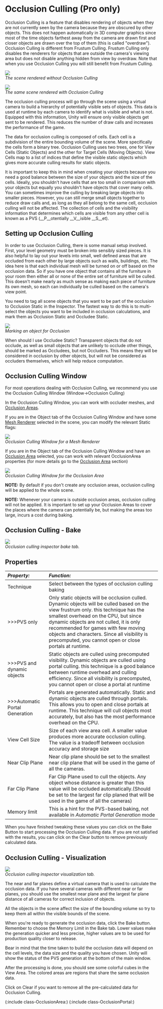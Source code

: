 Occlusion Culling (Pro only)
============================


Occlusion Culling is a feature that disables rendering of objects when they are not currently seen by the camera because they are obscured by other objects. This does not happen automatically in 3D computer graphics since most of the time objects farthest away from the camera are drawn first and closer objects are drawn over the top of them (this is called "overdraw"). Occlusion Culling is different from Frustum Culling. Frustum Culling only disables the renderers for objects that are outside the camera's viewing area but does not disable anything hidden from view by overdraw.  Note that when you use Occlusion Culling you will still benefit from Frustum Culling.


![](http://docwiki.hq.unity3d.com/uploads/Main/OcclusionCullingOff.png)  
_The scene rendered without Occlusion Culling_


![](http://docwiki.hq.unity3d.com/uploads/Main/OcclusionCullingOn.png)  
_The same scene rendered with Occlusion Culling_

The occlusion culling process will go through the scene using a virtual camera to build a hierarchy of potentially visible sets of objects. This data is used at runtime by each camera to identify what is visible and what is not. Equipped with this information, Unity will ensure only visible objects get sent to be rendered. This reduces the number of draw calls and increases the performance of the game.

The data for occlusion culling is composed of cells. Each cell is a subdivision of the entire bounding volume of the scene. More specifically the cells form a binary tree. Occlusion Culling uses two trees, one for View Cells (Static Objects) and the other for Target Cells (Moving Objects). View Cells map to a list of indices that define the visible static objects which gives more accurate culling results for static objects.

It is important to keep this in mind when creating your objects because you need a good balance between the size of your objects and the size of the cells. Ideally, you shouldn't have cells that are too small in comparison with your objects but equally you shouldn't have objects that cover many cells. You can sometimes improve the culling by breaking large objects into smaller pieces. However, you can still merge small objects together to reduce draw calls and, as long as they all belong to the same cell, occlusion culling will not be affected.  The collection of cells and the visibility information that determines which cells are visible from any other cell is known as a PVS (__P__otentially __V__isible __S__et).


Setting up Occlusion Culling
----------------------------


In order to use Occlusion Culling, there is some manual setup involved.  First, your level geometry must be broken into sensibly sized pieces. It is also helpful to lay out your levels into small, well defined areas that are occluded from each other by large objects such as walls, buildings, etc.  The idea here is that each individual mesh will be turned on or off based on the occlusion data.  So if you have one object that contains all the furniture in your room then either all or none of the entire set of furniture will be culled.  This doesn't make nearly as much sense as making each piece of furniture its own mesh, so each can individually be culled based on the camera's view point.

You need to tag all scene objects that you want to be part of the occlusion to <span class=menu>Occlusion Static</span> in the <span class=keyword>Inspector</span>. The fastest way to do this is to multi-select the objects you want to be included in occlusion calculations, and mark them as <span class=menu>Occlusion Static</span> and <span class=menu>Occludee Static</span>. 


![](http://docwiki.hq.unity3d.com/uploads/Main/OcclusionStaticDropdown.png)  
_Marking an object for Occlusion_

When should I use <span class=menu>Occludee Static</span>? Transparent objects that do not occlude, as well as small objects that are unlikely to occlude other things, should be marked as <span class=menu>Occludees</span>, but not <span class=menu>Occluders</span>. This means they will be considered in occlusion by other objects, but will not be considered as occluders themselves, which will help reduce computation. 

Occlusion Culling Window
------------------------

For most operations dealing with Occlusion Culling, we recommend you use the Occlusion Culling Window (<span class=menu>Window->Occlusion Culling</span>)

In the Occlusion Culling Window, you can work with occluder meshes, and [Occlusion Areas](class-OcclusionArea.md). 

If you are in the <span class=menu>Object</span> tab of the <span class=menu>Occlusion Culling Window</span> and have some [Mesh Renderer](class-MeshRenderer.md) selected in the scene, you can modify the relevant Static flags:

![](http://docwiki.hq.unity3d.com/uploads/Main/OcclusionCullingInspectorObject.png)  
_Occlusion Culling Window for a Mesh Renderer_

If you are in the <span class=menu>Object</span> tab of the <span class=menu>Occlusion Culling Window</span> and have an [Occlusion Area](class-OcclusionArea.md) selected, you can work with relevant OcclusionArea properties (for more details go to the [Occlusion Area](class-OcclusionArea.md) section)

![](http://docwiki.hq.unity3d.com/uploads/Main/OcclusionCullingInspectorOcclusionArea.png)  
_Occlusion Culling Window for the Occlusion Area_

__NOTE:__ By default if you don't create any occlusion areas, occlusion culling will be applied to the whole scene.

__NOTE:__ Whenever your camera is outside occlusion areas, occlusion culling will not be applied. It is important to set up your Occlusion Areas to cover the places where the camera can potentially be, but making the areas too large, incurs a cost during baking. 



Occlusion Culling - Bake
------------------------



![](http://docwiki.hq.unity3d.com/uploads/Main/OcclusionCullingInspectorBake.png)  
_Occlusion culling inspector bake tab._

Properties
----------


|**_Property:_** |**_Function:_** |
|:---|:---|
|<span class=component>Technique</span> |Select between the types of occlusion culling baking |
|>>><span class=component>PVS only</span> |Only static objects will be occlusion culled. Dynamic objects will be culled based on the view frustrum only. this technique has the smallest overhead on the CPU, but since dynamic objects are not culled, it is only recommended for games with few moving objects and characters. Since all visibility is precomputed, you cannot open or close portals at runtime. |
|>>><span class=component>PVS and dynamic objects</span> |Static objects are culled using precomputed visibility. Dynamic objects are culled using portal culling. this technique is a good balance between runtime overhead and culling efficiency. Since all visibility is precomputed, you cannot open or close a portal at runtime |
|>>><span class=component>Automatic Portal Generation</span> |Portals are generated automatically. Static and dynamic objects are culled through portals. This allows you to open and close portals at runtime. This technique will cull objects most accurately, but also has the most performance overhead on the CPU. 
|<span class=component>View Cell Size</span> |Size of each view area cell. A smaller value produces more accurate occlusion culling. The value is a tradeoff between occlusion accuracy and storage size|
|<span class=component>Near Clip Plane</span> |Near clip plane should be set to the smallest near clip plane that will be used in the game of all the cameras.|
|<span class=component>Far Clip Plane</span> |Far Clip Plane used to cull the objects. Any object whose distance is greater than this value will be occluded automatically.(Should be set to the largest far clip planed that will be used in the game of all the cameras)|
|<span class=component>Memory limit</span> |This is a hint for the PVS-based baking, not available in _Automatic Portal Generation_ mode
When you have finished tweaking these values you can click on the <span class=menu>Bake</span> Button to start processing the Occlusion Culling data. If you are not satisfied with the results, you can click on the <span class=menu>Clear</span> button to remove previously calculated data.

Occlusion Culling - Visualization
---------------------------------



![](http://docwiki.hq.unity3d.com/uploads/Main/OcclusionCullingInspectorVisualization.png)  
_Occlusion culling inspector visualization tab._

The near and far planes define a virtual camera that is used to calculate the occlusion data. If you have several cameras with different near or far planes, you should use the smallest near plane and the largest far plane distance of all cameras for correct inclusion of objects. 


All the objects in the scene affect the size of the bounding volume so try to keep them all within the visible bounds of the scene.


When you're ready to generate the occlusion data, click the <span class=menu>Bake</span> button. Remember to choose the <span class=menu>Memory Limit</span> in the <span class=menu>Bake</span> tab. Lower values make the generation quicker and less precise, higher values are to be used for production quality closer to release. 

Bear in mind that the time taken to build the occlusion data will depend on the cell levels, the data size and the quality you have chosen.  Unity will show the status of the PVS generation at the bottom of the main window.

After the processing is done, you should see some colorful cubes in the View Area.  The colored areas are regions that share the same occlusion data.

Click on <span class=menu>Clear</span> if you want to remove all the pre-calculated data for Occlusion Culling.

(:include class-OcclusionArea:)
(:include class-OcclusionPortal:)
